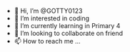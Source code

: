 - 👋 Hi, I’m @GOTTY0123
- 👀 I’m interested in coding
- 🌱 I’m currently learning in Primary 4
- 💞️ I’m looking to collaborate on friend
- 📫 How to reach me ...

<!---
GOTTY0123/GOTTY0123 is a ✨ special ✨ repository because its `README.md` (this file) appears on your GitHub profile.
You can click the Preview link to take a look at your changes.
--->
